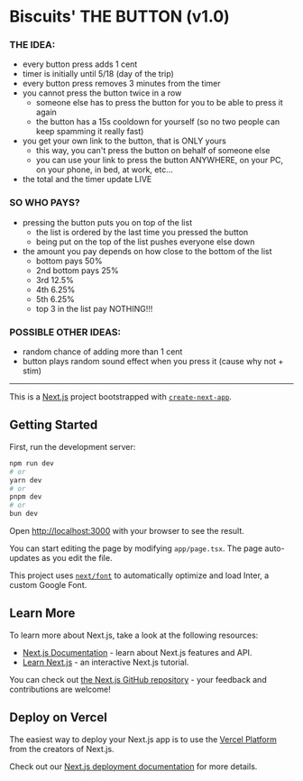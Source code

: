 # Biscuits' THE BUTTON (v1.0)

### THE IDEA:
- every button press adds 1 cent
- timer is initially until 5/18 (day of the trip)
- every button press removes 3 minutes from the timer
- you cannot press the button twice in a row
    - someone else has to press the button for you to be able to press it again
    - the button has a 15s cooldown for yourself (so no two people can keep spamming it really fast)
- you get your own link to the button, that is ONLY yours
    - this way, you can't press the button on behalf of someone else
    - you can use your link to press the button ANYWHERE, on your PC, on your phone, in bed, at work, etc...
- the total and the timer update LIVE

### SO WHO PAYS?
- pressing the button puts you on top of the list
    - the list is ordered by the last time you pressed the button
    - being put on the top of the list pushes everyone else down
- the amount you pay depends on how close to the bottom of the list
    - bottom pays 50%
    - 2nd bottom pays 25%
    - 3rd 12.5%
    - 4th 6.25%
    - 5th 6.25%
    - top 3 in the list pay NOTHING!!!

### POSSIBLE OTHER IDEAS:
- random chance of adding more than 1 cent
- button plays random sound effect when you press it (cause why not + stim)

-------------------

This is a [Next.js](https://nextjs.org/) project bootstrapped with [`create-next-app`](https://github.com/vercel/next.js/tree/canary/packages/create-next-app).

## Getting Started

First, run the development server:

```bash
npm run dev
# or
yarn dev
# or
pnpm dev
# or
bun dev
```

Open [http://localhost:3000](http://localhost:3000) with your browser to see the result.

You can start editing the page by modifying `app/page.tsx`. The page auto-updates as you edit the file.

This project uses [`next/font`](https://nextjs.org/docs/basic-features/font-optimization) to automatically optimize and load Inter, a custom Google Font.

## Learn More

To learn more about Next.js, take a look at the following resources:

- [Next.js Documentation](https://nextjs.org/docs) - learn about Next.js features and API.
- [Learn Next.js](https://nextjs.org/learn) - an interactive Next.js tutorial.

You can check out [the Next.js GitHub repository](https://github.com/vercel/next.js/) - your feedback and contributions are welcome!

## Deploy on Vercel

The easiest way to deploy your Next.js app is to use the [Vercel Platform](https://vercel.com/new?utm_medium=default-template&filter=next.js&utm_source=create-next-app&utm_campaign=create-next-app-readme) from the creators of Next.js.

Check out our [Next.js deployment documentation](https://nextjs.org/docs/deployment) for more details.
